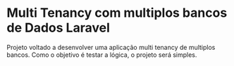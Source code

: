 # Multi Tenancy com multiplos bancos de Dados Laravel
Projeto voltado a desenvolver uma aplicação multi tenancy de multiplos bancos. Como o objetivo é testar a lógica, o projeto será simples.
